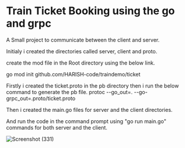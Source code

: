 # Train Ticket Booking using the go and grpc  

A Small project to communicate between the client and server.

Initialy i created the directories called server, client and proto.

create the mod file in the Root directory using the below link.

go mod init github.com/HARISH-code/traindemo/ticket

Firstly i created the ticket.proto in the pb directory then i run the below command to generate the pb file.
protoc --go_out=. --go-grpc_out=.proto/ticket.proto

Then i created the main.go files for server and the client directories.

And run the code in the command prompt using  "go run main.go" commands for both server and the client.



![Screenshot (331)](https://github.com/HARISHA-code/traindemo/assets/70417383/f092e5be-d526-4cab-a642-06496618ebfc)
